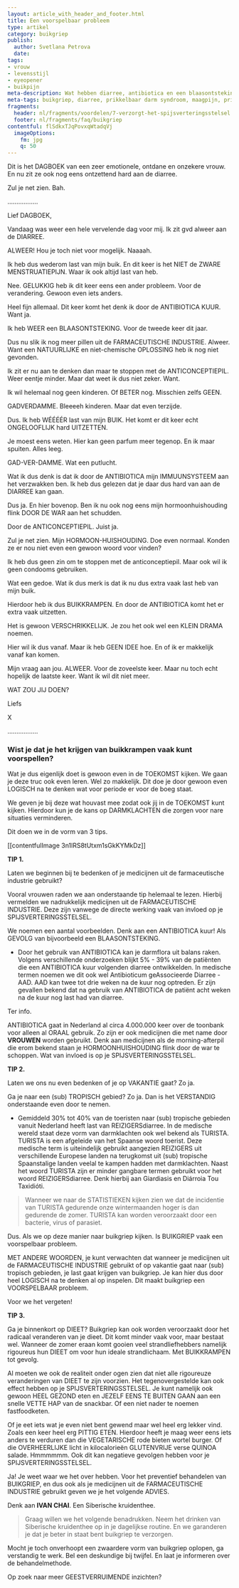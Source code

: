 ```yaml
---
layout: article_with_header_and_footer.html
title: Een voorspelbaar probleem
type: artikel
category: buikgriep
publish:
  author: Svetlana Petrova
  date:
tags:
- vrouw
- levensstijl
- eyeopener
- buikpijn
meta-description: Wat hebben diarree, antibiotica en een blaasontsteking gemeen? Lees het nu in het DAGBOEK van een zeer EMOTIONELE, ONTDANE en ONZEKERE VROUW. 
meta-tags: buikgriep, diarree, prikkelbaar darm syndroom, maagpijn, prikkelbare darm syndroom, maagklachten, prikkelbare darm, darmklachten, oorzaken diarree, spijsverteringsstelsel, dagboek, vrouw, tip, antibiotica, blaasontsteking
fragments:
  header: nl/fragments/voordelen/7-verzorgt-het-spijsverteringsstelsel
  footer: nl/fragments/faq/buikgriep
contentful: flSdkxTJqPovxqWtadqVj
  imageOptions:
    fm: jpg
    q: 50
---
```

Dit is het DAGBOEK van een zeer emotionele, ontdane en onzekere vrouw. En nu zit ze ook nog eens ontzettend hard aan de diarree. 

Zul je net zien. Bah.

.................

Lief DAGBOEK,

Vandaag was weer een hele vervelende dag voor mij. Ik zit gvd alweer aan de DIARREE. 

ALWEER! Hou je toch niet voor mogelijk. Naaaah.

Ik heb dus wederom last van mijn buik. En dit keer is het NIET de ZWARE MENSTRUATIEPIJN. Waar ik ook altijd last van heb.

Nee. GELUKKIG heb ik dit keer eens een ander probleem. Voor de verandering. Gewoon even iets anders. 

Heel fijn allemaal. Dit keer komt het denk ik door de ANTIBIOTICA KUUR. Want ja.

Ik heb WEER een BLAASONTSTEKING. Voor de tweede keer dit jaar.

Dus nu slik ik nog meer pillen uit de FARMACEUTISCHE INDUSTRIE. Alweer. Want een NATUURLIJKE en niet-chemische OPLOSSING heb ik nog niet gevonden. 

Ik zit er nu aan te denken dan maar te stoppen met de ANTICONCEPTIEPIL. Weer eentje minder. Maar dat weet ik dus niet zeker. Want.

Ik wil helemaal nog geen kinderen. Of BETER nog. Misschien zelfs GEEN.

GADVERDAMME. Bleeeeh kinderen. Maar dat even terzijde.

Dus. Ik heb WÉÉÉÉR last van mijn BUIK. Het komt er dit keer echt ONGELOOFLIJK hard UITZETTEN.

Je moest eens weten. Hier kan geen parfum meer tegenop. En ik maar spuiten. Alles leeg.

GAD-VER-DAMME. Wat een putlucht. 

Wat ik dus denk is dat ik door de ANTIBIOTICA mijn IMMUUNSYSTEEM aan het verzwakken ben. Ik heb dus gelezen dat je daar dus hard van aan de DIARREE kan gaan.

Dus ja. En hier bovenop. Ben ik nu ook nog eens mijn hormoonhuishouding flink DOOR DE WAR aan het schudden.

Door de ANTICONCEPTIEPIL. Juist ja.

Zul je net zien. Mijn HORMOON-HUISHOUDING. Doe even normaal. Konden ze er nou niet even een gewoon woord voor vinden? 

Ik heb dus geen zin om te stoppen met de anticonceptiepil. Maar ook wil ik geen condooms gebruiken.

Wat een gedoe. Wat ik dus merk is dat ik nu dus extra vaak last heb van mijn buik.

Hierdoor heb ik dus BUIKKRAMPEN. En door de ANTIBIOTICA komt het er extra vaak uitzetten.

Het is gewoon VERSCHRIKKELIJK. Je zou het ook wel een KLEIN DRAMA noemen.

Hier wil ik dus vanaf. Maar ik heb GEEN IDEE hoe. En of ik er makkelijk vanaf kan komen.

Mijn vraag aan jou. ALWEER. Voor de zoveelste keer. Maar nu toch echt hopelijk de laatste keer. Want ik wil dit niet meer. 

WAT ZOU JIJ DOEN?

Liefs 

X

.................

### Wist je dat je het krijgen van buikkrampen vaak kunt voorspellen?

Wat je dus eigenlijk doet is gewoon even in de TOEKOMST kijken. We gaan je deze truc ook even leren. Wel zo makkelijk. Dit doe je door gewoon even LOGISCH na te denken wat voor periode er voor de boeg staat. 

We geven je bij deze wat houvast mee zodat ook jij in de TOEKOMST kunt kijken. Hierdoor kun je de kans op DARMKLACHTEN die zorgen voor nare situaties verminderen.

Dit doen we in de vorm van 3 tips.

[[contentfulImage 3n1lRS8tUtxm1sGkKYMkDz]]

**TIP 1.**

Laten we beginnen bij te bedenken of je medicijnen uit de farmaceutische industrie gebruikt?

Vooral vrouwen raden we aan onderstaande tip helemaal te lezen. Hierbij vermelden we nadrukkelijk medicijnen uit de FARMACEUTISCHE INDUSTRIE. Deze zijn vanwege de directe werking vaak van invloed op je SPIJSVERTERINGSSTELSEL.

We noemen een aantal voorbeelden. Denk aan een ANTIBIOTICA kuur! Als GEVOLG van bijvoorbeeld een BLAASONTSTEKING. 

  - Door het gebruik van ANTIBIOTICA kan je darmflora uit balans raken. Volgens verschillende onderzoeken blijkt 5% - 39% van de patiënten die een ANTIBIOTICA kuur volgenden diarree ontwikkelden. In medische termen noemen we dit ook wel Antibioticum geAssocieerde Diarree - AAD. AAD kan twee tot drie weken na de kuur nog optreden. Er zijn gevallen bekend dat na gebruik van ANTIBIOTICA de patiënt acht weken na de kuur nog last had van diarree.

Ter info.

ANTIBIOTICA gaat in Nederland al circa 4.000.000 keer over de toonbank voor alleen al ORAAL gebruik. Zo zijn er ook medicijnen die met name door **VROUWEN** worden gebruikt. Denk aan medicijnen als de morning-afterpil die erom bekend staan je HORMOONHUISHOUDING flink door de war te schoppen. Wat van invloed is op je SPIJSVERTERINGSSTELSEL.

**TIP 2.**

Laten we ons nu even bedenken of je op VAKANTIE gaat? Zo ja.

Ga je naar een (sub) TROPISCH gebied? Zo ja. Dan is het VERSTANDIG onderstaande even door te nemen.

  - Gemiddeld 30% tot 40% van de toeristen naar (sub) tropische gebieden vanuit Nederland heeft last van REIZIGERSdiarree. In de medische wereld staat deze vorm van darmklachten ook wel bekend als TURISTA. TURISTA is een afgeleide van het Spaanse woord toerist. Deze medische term is uiteindelijk gebruikt aangezien REIZIGERS uit verschillende Europese landen na terugkomst uit (sub) tropische Spaanstalige landen veelal te kampen hadden met darmklachten. Naast het woord TURISTA zijn er minder gangbare termen gebruikt voor het woord REIZIGERSdiarree. Denk hierbij aan Giardiasis en Diárroia Tou Taxidióti.

> Wanneer we naar de STATISTIEKEN kijken zien we dat de incidentie van TURISTA gedurende onze wintermaanden hoger is dan gedurende de zomer. TURISTA kan worden veroorzaakt door een bacterie, virus of parasiet.

Dus. Als we op deze manier naar buikgriep kijken. Is BUIKGRIEP vaak een voorspelbaar probleem. 

MET ANDERE WOORDEN, je kunt verwachten dat wanneer je medicijnen uit de FARMACEUTISCHE INDUSTRIE gebruikt of op vakantie gaat naar (sub) tropisch gebieden, je last gaat krijgen van buikgriep. Je kan hier dus door heel LOGISCH na te denken al op inspelen. Dit maakt buikgriep een VOORSPELBAAR probleem.

Voor we het vergeten!

**TIP 3.**

Ga je binnenkort op DIEET? Buikgriep kan ook worden veroorzaakt door het radicaal veranderen van je dieet. Dit komt minder vaak voor, maar bestaat wel. Wanneer de zomer eraan komt gooien veel strandliefhebbers namelijk rigoureus hun DIEET om voor hun ideale strandlichaam. Met BUIKKRAMPEN tot gevolg. 

Al moeten we ook de realiteit onder ogen zien dat niet alle rigoureuze veranderingen van DIEET te zijn voorzien. Het tegenovergestelde kan ook effect hebben op je SPIJSVERTERINGSSTELSEL. Je kunt namelijk ook gewoon HEEL GEZOND eten en JEZELF EENS TE BUITEN GAAN aan een snelle VETTE HAP van de snackbar. Of een niet nader te noemen fastfoodketen.

Of je eet iets wat je even niet bent gewend maar wel heel erg lekker vind. Zoals een keer heel erg PITTIG ETEN. Hierdoor heeft je maag weer eens iets anders te verduren dan die VEGETARISCHE rode bieten wortel burger. Of die OVERHEERLIJKE licht in kilocalorieën GLUTENVRIJE verse QUINOA salade. Hmmmmmm. Ook dit kan negatieve gevolgen hebben voor je SPIJSVERTERINGSSTELSEL.

Ja! Je weet waar we het over hebben. Voor het preventief behandelen van BUIKGRIEP, en dus ook als je medicijnen uit de FARMACEUTISCHE INDUSTRIE gebruikt geven we je het volgende ADVIES.

Denk aan **IVAN CHAI**. Een Siberische kruidenthee.

> Graag willen we het volgende benadrukken. Neem het drinken van Siberische kruidenthee op in je dagelijkse routine. En we garanderen je dat je beter in staat bent buikgriep te verzorgen.

Mocht je toch onverhoopt een zwaardere vorm van buikgriep oplopen, ga verstandig te werk. Bel een deskundige bij twijfel. En laat je informeren over de behandelmethode.

Op zoek naar meer GEESTVERRUIMENDE inzichten?
